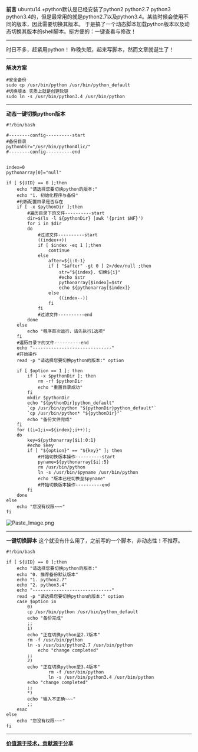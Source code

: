 **前言**
ubuntu14.+python默认是已经安装了python2 python2.7 python3 python3.4的，但是最常用的就是python2.7以及python3.4。某些时候会使用不同的版本，因此需要切换其版本。
于是搞了一个动态脚本加载python版本以及动态切换其版本的shell脚本。挺方便的：一键查看与修改！
___
时日不多，赶紧用python！
昨晚失眠，起来写脚本，然而文章就诞生了！
___
**解决方案**
~~~
#安全备份
sudo cp /usr/bin/python /usr/bin/python_default
#切换版本 实质上就是创建软链
sudo ln -s /usr/bin/python3.4 /usr/bin/python
~~~
___
**动态一键切换python版本**
~~~
#!/bin/bash

#--------config----------start
#备份目录
pythonDir="/usr/bin/pythonAlic/"
#--------config----------end


index=0
pythonarray[0]="null"

if [ ${UID} == 0 ];then
	echo "请选择您要切换python的版本:"
	echo "1. 初始化程序与备份"
	#判断配置目录是否存在
	if [ -x $pythonDir ];then
		#遍历目录下的文件----------start
		dir=$(ls -l ${pythonDir} |awk '{print $NF}')
		for i in $dir
		do
			#过滤文件----------start
			((index++))
			if [ $index -eq 1 ];then
				continue
			else
				after=${i:0-1}
				if [ "$after" -gt 0 ] 2>/dev/null ;then
					str="${index}. 切换${i}"
					#echo $str
					pythonarray[$index]=$str
					echo ${pythonarray[$index]}
				else
					((index--))
				fi
			fi
			#过滤文件----------end
		done
	else
		echo "程序首次运行，请先执行1选项"
	fi
	#遍历目录下的文件----------end
	echo "------------------------------"
	#开始操作
	read -p "请选择您要切换python的版本:" option
	
	if [ $option == 1 ]; then
		if [ -x $pythonDir ]; then
			rm -rf $pythonDir	
			echo "重置目录成功"
		fi
		mkdir $pythonDir	
		echo "${pythonDir}python_default"
		`cp /usr/bin/python "${pythonDir}python_default"`
		`cp /usr/bin/python* "${pythonDir}"`
		echo "备份文件完成"
	fi
	for ((i=1;i<=${index};i++));
	do
		key=${pythonarray[$i]:0:1}
		#echo $key
		if [ "${option}" == "${key}" ]; then
			#开始切换版本操作----------start
			pyname=${pythonarray[$i]:5}
			rm /usr/bin/python
			ln -s /usr/bin/$pyname /usr/bin/python
			echo "版本已经切换至$pyname"
			#开始切换版本操作----------end
		fi
	done
else
	echo "您没有权限~~~"
fi
~~~

![Paste_Image.png](http://upload-images.jianshu.io/upload_images/1678789-390216c47eb70fe6.png?imageMogr2/auto-orient/strip%7CimageView2/2/w/1240)
___
**一键切换脚本**
这个就没有什么用了，之前写的一个脚本，非动态性！不推荐。
~~~
#!/bin/bash

if [ ${UID} == 0 ];then
	echo "请选择您要切换python的版本:"
	echo "0. 推荐备份默认版本"
	echo "1. python2.7"
	echo "2. python3.4"
	echo "------------------------------"
	read -p "请选择您要切换python的版本:" option
	case $option in
		0)
		cp /usr/bin/python /usr/bin/python_default
		echo "备份完成"
		;;
		1)
		echo "正在切换python至2.7版本"
		rm -f /usr/bin/python
		ln -s /usr/bin/python2.7 /usr/bin/python 
 	       	echo "change completed"
		;;
		2)
		echo "正在切换python至3.4版本"
                rm -f /usr/bin/python
                ln -s /usr/bin/python3.4 /usr/bin/python
        echo "change completed"
		;;
		*)
		echo "输入不正确~~~"
		;;
	esac
else
	echo "您没有权限~~~"
fi
~~~
___
**[价值源于技术，贡献源于分享](https://github.com/alicfeng)**
